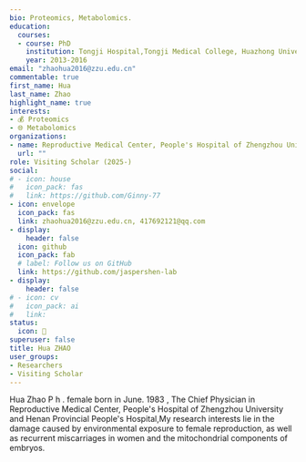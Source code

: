 ```yaml
---
bio: Proteomics, Metabolomics.
education:
  courses:
  - course: PhD
    institution: Tongji Hospital,Tongji Medical College, Huazhong University of  Science and Technology,
    year: 2013-2016
email: "zhaohua2016@zzu.edu.cn"
commentable: true
first_name: Hua
last_name: Zhao
highlight_name: true
interests:
- 💰 Proteomics
- 🌐 Metabolomics
organizations: 
- name: Reproductive Medical Center, People's Hospital of Zhengzhou University and Henan Provincial People's Hospital
  url: ""
role: Visiting Scholar (2025-)
social:
# - icon: house
#   icon_pack: fas
#   link: https://github.com/Ginny-77
- icon: envelope
  icon_pack: fas
  link: zhaohua2016@zzu.edu.cn, 417692121@qq.com
- display:
    header: false
  icon: github
  icon_pack: fab
  # label: Follow us on GitHub
  link: https://github.com/jaspershen-lab
- display:
    header: false
# - icon: cv
#   icon_pack: ai
#   link: 
status:
  icon: 👻
superuser: false
title: Hua ZHAO
user_groups:
- Researchers
- Visiting Scholar
---
```


Hua Zhao P h . female born in June. 1983 , The  Chief Physician in Reproductive Medical Center, People's Hospital of Zhengzhou University 
and Henan Provincial People's Hospital,My research interests lie in the damage caused by environmental exposure to female reproduction, 
as well as recurrent miscarriages in women and the mitochondrial components of embryos.
